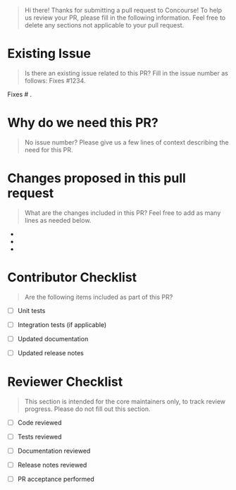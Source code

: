 > Hi there! Thanks for submitting a pull request to Concourse! To help us review your PR,
> please fill in the following information.
> Feel free to delete any sections not applicable to your pull request.

# Existing Issue
> Is there an existing issue related to this PR? Fill in the issue number as follows: Fixes #1234.

Fixes # .

# Why do we need this PR?
> No issue number? Please give us a few lines of context describing the need for this PR.


# Changes proposed in this pull request
> What are the changes included in this PR? Feel free to add as many lines as needed below.

* 
* 
*

# Contributor Checklist
> Are the following items included as part of this PR?
- [ ] Unit tests
- [ ] Integration tests (if applicable)
- [ ] Updated documentation
- [ ] Updated release notes


# Reviewer Checklist
> This section is intended for the core maintainers only, to track review progress. Please do not
> fill out this section.
- [ ] Code reviewed
- [ ] Tests reviewed
- [ ] Documentation reviewed
- [ ] Release notes reviewed
- [ ] PR acceptance performed

